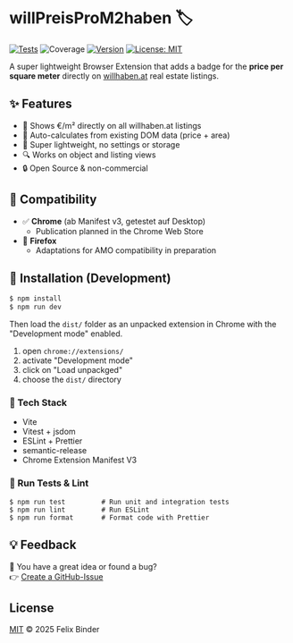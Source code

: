 # willPreisProM2haben 🏷️

[![Tests](https://github.com/Felix-Binder/willPreisProM2haben/actions/workflows/test.yml/badge.svg)](https://github.com/Felix-Binder/willPreisProM2haben/actions)
![Coverage](https://img.shields.io/badge/coverage-100%25-brightgreen)
[![Version](https://img.shields.io/github/package-json/v/Felix-Binder/willPreisProM2haben)](package.json)
[![License: MIT](https://img.shields.io/badge/license-MIT-yellow.svg)](LICENSE)

A super lightweight Browser Extension that adds a badge for the **price per square meter** directly on [willhaben.at](https://www.willhaben.at) real estate listings.

## ✨ Features

- 🏡 Shows €/m² directly on all willhaben.at listings
- 🧠 Auto-calculates from existing DOM data (price + area)
- 🧼 Super lightweight, no settings or storage
- 🔍 Works on object and listing views
- 🔒 Open Source & non-commercial

## 🧩 Compatibility

- ✅ **Chrome** (ab Manifest v3, getestet auf Desktop)
  - Publication planned in the Chrome Web Store
- 🦊 **Firefox** 
  - Adaptations for AMO compatibility in preparation

## 🚀 Installation (Development)

```bash
$ npm install
$ npm run dev
```

Then load the `dist/` folder as an unpacked extension in Chrome with the "Development mode" enabled.

1. open `chrome://extensions/`
2. activate "Development mode"
3. click on "Load unpackged"
4. choose the `dist/` directory

### 🧰 Tech Stack

- Vite
- Vitest + jsdom
- ESLint + Prettier
- semantic-release
- Chrome Extension Manifest V3

### 🧪 Run Tests & Lint
```
$ npm run test         # Run unit and integration tests
$ npm run lint         # Run ESLint
$ npm run format       # Format code with Prettier
```

## 💡 Feedback

📣 You have a great idea or found a bug?  
👉 [Create a GitHub-Issue](https://github.com/Felix-Binder/willPreisProM2haben/issues)

## License
[MIT](./LICENSE) © 2025 Felix Binder
